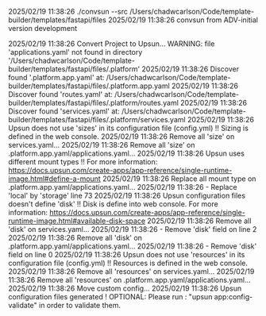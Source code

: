 2025/02/19 11:38:26 ./convsun --src /Users/chadwcarlson/Code/template-builder/templates/fastapi/files
2025/02/19 11:38:26 
convsun from ADV-initial version development

2025/02/19 11:38:26 Convert Project to Upsun...
WARNING: file 'applications.yaml' not found in directory '/Users/chadwcarlson/Code/template-builder/templates/fastapi/files/.platform'
2025/02/19 11:38:26 Discover found '.platform.app.yaml' at: /Users/chadwcarlson/Code/template-builder/templates/fastapi/files/.platform.app.yaml
2025/02/19 11:38:26 Discover found 'routes.yaml' at: /Users/chadwcarlson/Code/template-builder/templates/fastapi/files/.platform/routes.yaml
2025/02/19 11:38:26 Discover found 'services.yaml' at: /Users/chadwcarlson/Code/template-builder/templates/fastapi/files/.platform/services.yaml
2025/02/19 11:38:26 Upsun does not use 'sizes' in its configuration file (config.yml) !!
	Sizing is defined in the web console.
2025/02/19 11:38:26 Remove all 'size' on services.yaml...
2025/02/19 11:38:26 Remove all 'size' on .platform.app.yaml/applications.yaml...
2025/02/19 11:38:26 Upsun uses different mount types !!
	For more information: https://docs.upsun.com/create-apps/app-reference/single-runtime-image.html#define-a-mount
2025/02/19 11:38:26 Replace all mount type on .platform.app.yaml/applications.yaml...
2025/02/19 11:38:26 - Replace 'local' by 'storage' line 73
2025/02/19 11:38:26 Upsun configuration files doesn't define 'disk' !!
	Disk is define into web console.
	For more information: https://docs.upsun.com/create-apps/app-reference/single-runtime-image.html#available-disk-space
2025/02/19 11:38:26 Remove all 'disk' on services.yaml...
2025/02/19 11:38:26 - Remove 'disk' field on line 2
2025/02/19 11:38:26 Remove all 'disk' on .platform.app.yaml/applications.yaml...
2025/02/19 11:38:26 - Remove 'disk' field on line 0
2025/02/19 11:38:26 Upsun does not use 'resources' in its configuration file (config.yml) !!
	Resources is defined in the web console.
2025/02/19 11:38:26 Remove all 'resources' on services.yaml...
2025/02/19 11:38:26 Remove all 'resources' on .platform.app.yaml/applications.yaml...
2025/02/19 11:38:26 Move custom config...
2025/02/19 11:38:26 Upsun configuration files generated !
	OPTIONAL: Please run : "upsun app:config-validate" in order to validate them.
